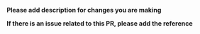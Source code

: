 <!-- markdownlint-disable -->
**Please add description for changes you are making**

**If there is an issue related to this PR, please add the reference**